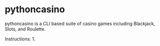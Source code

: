 # pythoncasino

pythoncasino is a CLI based suite of casino games including Blackjack, Slots, and Roulette.

Instructions:
1. 
